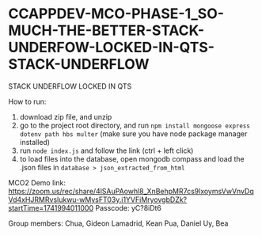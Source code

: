 # CCAPPDEV-MCO-PHASE-1_SO-MUCH-THE-BETTER-STACK-UNDERFOW-LOCKED-IN-QTS-STACK-UNDERFLOW
STACK UNDERFLOW LOCKED IN QTS 

How to run:
1. download zip file, and unzip
2. go to the project root directory, and run `npm install mongoose express dotenv path hbs multer` (make sure you have node package manager installed)
3. run `node index.js` and follow the link (ctrl + left click)
4. to load files into the database, open mongodb compass and load the .json files in `database > json_extracted_from_html`

MCO2 Demo link:
https://zoom.us/rec/share/4lSAuPAowhl8_XnBehpMR7cs9lxoymsVwVnvDqVd4xHJRMRvslukwu-wMysFT03y.i1YVFiMryovgbDZk?startTime=1741994011000
Passcode: yC?8iDt6

Group members:
Chua, Gideon
Lamadrid, Kean
Pua, Daniel
Uy, Bea
